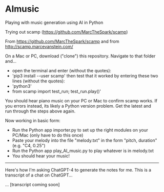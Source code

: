 # AImusic
Playing with music generation using AI in Python

Trying out scamp (https://github.com/MarcTheSpark/scamp)

From https://github.com/MarcTheSpark/scamp
and from http://scamp.marcevanstein.com/

On a Mac or PC, download ("clone") this repository. Navigate to that folder and...
- open the terminal and enter (without the quotes):
- 'pip3 install --user scamp'
then test that it worked by entering these two lines (without the quotes):
- 'python3'
- from scamp import test_run; test_run.play()'

You should hear piano music on your PC or Mac to confirm scamp works. If you errors instead, its likely a Python version problem. Get the latest and run through the steps above again. 

Now working in basic form:
- Run the Python app importer.py to set up the right modules on your PC/Mac (only have to do this once)
- Paste your melody into the file "melody.txt" in the form "pitch, duration" (e.g. "C4, 0.25")
- Run the Python app play_AI_music.py to play whatever is in melody.txt
- You should hear your music!

------------
Here's how I'm asking ChatGPT-4 to generate the notes for me.  This is a transcript of a chat on ChatGPT...

... [transcript coming soon]



